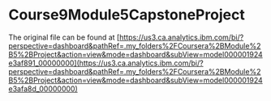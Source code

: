 # Course9Module5CapstoneProject
The original file can be found at [https://us3.ca.analytics.ibm.com/bi/?perspective=dashboard&pathRef=.my_folders%2FCoursera%2BModule%2B5%2BProject&action=view&mode=dashboard&subView=model000001924e3af891_00000000](https://us3.ca.analytics.ibm.com/bi/?perspective=dashboard&pathRef=.my_folders%2FCoursera%2BModule%2B5%2BProject&action=view&mode=dashboard&subView=model000001924e3afa8d_00000000)
